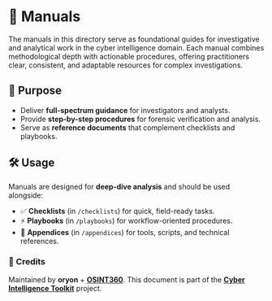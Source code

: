 # 📘 Manuals

The manuals in this directory serve as foundational guides for investigative and analytical work in the cyber intelligence domain. Each manual combines methodological depth with actionable procedures, offering practitioners clear, consistent, and adaptable resources for complex investigations.

## 🎯 Purpose

* Deliver **full-spectrum guidance** for investigators and analysts.
* Provide **step-by-step procedures** for forensic verification and analysis.
* Serve as **reference documents** that complement checklists and playbooks.

## 🛠️ Usage

Manuals are designed for **deep-dive analysis** and should be used alongside:

* ✅ **Checklists** (in `/checklists`) for quick, field-ready tasks.
* ⚡ **Playbooks** (in `/playbooks`) for workflow-oriented procedures.
* 📂 **Appendices** (in `/appendices`) for tools, scripts, and technical references.

### 🔖 Credits

Maintained by **oryon** + **[OSINT360](https://tntpp9.short.gy/osint360-gpt)**.
This document is part of the **[Cyber Intelligence Toolkit](https://github.com/oryon-osint/cyber-intelligence-toolkit)** project.  
